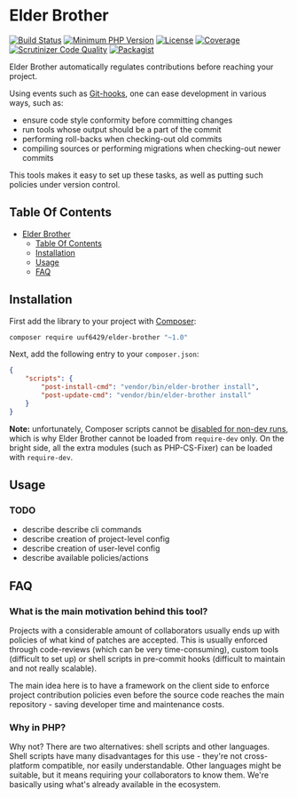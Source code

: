 # Elder Brother

[![Build Status](https://travis-ci.org/uuf6429/elder-brother.svg?branch=master)](https://travis-ci.org/uuf6429/elder-brother)
[![Minimum PHP Version](https://img.shields.io/badge/php-%3E%3D%205.5-8892BF.svg)](https://php.net/)
[![License](https://img.shields.io/badge/license-MIT-blue.svg)](https://raw.githubusercontent.com/uuf6429/elder-brother/master/LICENSE)
[![Coverage](https://codecov.io/gh/uuf6429/elder-brother/branch/master/graph/badge.svg?token=Bu2nK2Kq77)](https://codecov.io/github/uuf6429/elder-brother?branch=master)
[![Scrutinizer Code Quality](https://scrutinizer-ci.com/g/uuf6429/elder-brother/badges/quality-score.png?b=master)](https://scrutinizer-ci.com/g/uuf6429/elder-brother/?branch=master)
[![Packagist](https://img.shields.io/packagist/v/uuf6429/ElderBrother.svg)](https://packagist.org/packages/uuf6429/ElderBrother)

Elder Brother automatically regulates contributions before reaching your project.

Using events such as [Git-hooks](http://githooks.com/), one can ease development in various ways, such as:
- ensure code style conformity before committing changes
- run tools whose output should be a part of the commit
- performing roll-backs when checking-out old commits
- compiling sources or performing migrations when checking-out newer commits

This tools makes it easy to set up these tasks, as well as putting such policies under version control.

## Table Of Contents

- [Elder Brother](#elder-brother)
  - [Table Of Contents](#table-of-contents)
  - [Installation](#installation)
  - [Usage](#usage)
  - [FAQ](#faq)

## Installation

First add the library to your project with [Composer](https://getcomposer.org/):
```bash
composer require uuf6429/elder-brother "~1.0"
```

Next, add the following entry to your `composer.json`:
```json
{
    "scripts": {
        "post-install-cmd": "vendor/bin/elder-brother install",
        "post-update-cmd": "vendor/bin/elder-brother install"
    }
}
```

**Note:** unfortunately, Composer scripts cannot be [disabled for non-dev runs](http://stackoverflow.com/q/13087088/314056), which is why Elder Brother cannot be loaded from `require-dev` only.
On the bright side, all the extra modules (such as PHP-CS-Fixer) can be loaded with `require-dev`.

## Usage

### TODO
- describe describe cli commands
- describe creation of project-level config
- describe creation of user-level config
- describe available policies/actions

## FAQ

### What is the main motivation behind this tool?

Projects with a considerable amount of collaborators usually ends up with policies of what kind of patches are accepted.
This is usually enforced through code-reviews (which can be very time-consuming), custom tools (difficult to set up) or shell scripts in pre-commit hooks (difficult to maintain and not really scalable).

The main idea here is to have a framework on the client side to enforce project contribution policies even before the source code reaches the main repository - saving developer time and maintenance costs.

### Why in PHP?

Why not? There are two alternatives: shell scripts and other languages.
Shell scripts have many disadvantages for this use - they're not cross-platform compatible, nor easily understandable.
Other languages might be suitable, but it means requiring your collaborators to know them.
We're basically using what's already available in the ecosystem.
